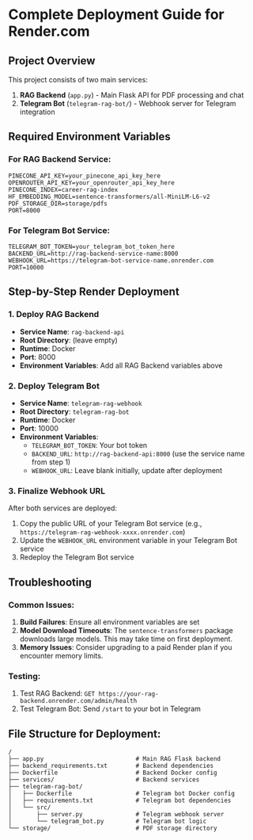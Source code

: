 # Complete Deployment Guide for Render.com

## Project Overview
This project consists of two main services:
1. **RAG Backend** (`app.py`) - Main Flask API for PDF processing and chat
2. **Telegram Bot** (`telegram-rag-bot/`) - Webhook server for Telegram integration

## Required Environment Variables

### For RAG Backend Service:
```
PINECONE_API_KEY=your_pinecone_api_key_here
OPENROUTER_API_KEY=your_openrouter_api_key_here
PINECONE_INDEX=career-rag-index
HF_EMBEDDING_MODEL=sentence-transformers/all-MiniLM-L6-v2
PDF_STORAGE_DIR=storage/pdfs
PORT=8000
```

### For Telegram Bot Service:
```
TELEGRAM_BOT_TOKEN=your_telegram_bot_token_here
BACKEND_URL=http://rag-backend-service-name:8000
WEBHOOK_URL=https://telegram-bot-service-name.onrender.com
PORT=10000
```

## Step-by-Step Render Deployment

### 1. Deploy RAG Backend
- **Service Name**: `rag-backend-api`
- **Root Directory**: (leave empty)
- **Runtime**: Docker
- **Port**: 8000
- **Environment Variables**: Add all RAG Backend variables above

### 2. Deploy Telegram Bot
- **Service Name**: `telegram-rag-webhook`
- **Root Directory**: `telegram-rag-bot`
- **Runtime**: Docker
- **Port**: 10000
- **Environment Variables**: 
  - `TELEGRAM_BOT_TOKEN`: Your bot token
  - `BACKEND_URL`: `http://rag-backend-api:8000` (use the service name from step 1)
  - `WEBHOOK_URL`: Leave blank initially, update after deployment

### 3. Finalize Webhook URL
After both services are deployed:
1. Copy the public URL of your Telegram Bot service (e.g., `https://telegram-rag-webhook-xxxx.onrender.com`)
2. Update the `WEBHOOK_URL` environment variable in your Telegram Bot service
3. Redeploy the Telegram Bot service

## Troubleshooting

### Common Issues:
1. **Build Failures**: Ensure all environment variables are set
2. **Model Download Timeouts**: The `sentence-transformers` package downloads large models. This may take time on first deployment.
3. **Memory Issues**: Consider upgrading to a paid Render plan if you encounter memory limits.

### Testing:
1. Test RAG Backend: `GET https://your-rag-backend.onrender.com/admin/health`
2. Test Telegram Bot: Send `/start` to your bot in Telegram

## File Structure for Deployment:
```
/
├── app.py                          # Main RAG Flask backend
├── backend_requirements.txt        # Backend dependencies
├── Dockerfile                      # Backend Docker config
├── services/                       # Backend services
├── telegram-rag-bot/
│   ├── Dockerfile                  # Telegram bot Docker config
│   ├── requirements.txt            # Telegram bot dependencies
│   └── src/
│       ├── server.py               # Telegram webhook server
│       └── telegram_bot.py         # Telegram bot logic
└── storage/                        # PDF storage directory
```
